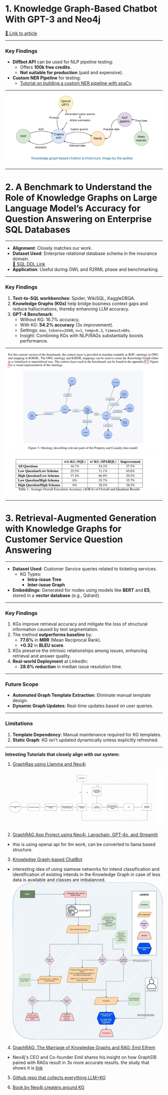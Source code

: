 # 1. **Knowledge Graph-Based Chatbot With GPT-3 and Neo4j**  
[🔗 Link to article](https://neo4j.com/blog/developer/knowledge-graph-based-chatbot-with-gpt-3-and-neo4j/)

---

### **Key Findings**
- **Diffbot API** can be used for NLP pipeline testing:
  - Offers **100k free credits**.
  - **Not suitable for production** (paid and expensive).
- **Custom NER Pipeline** for testing:
  - [Tutorial on building a custom NER pipeline with spaCy](https://blog.knowledgator.com/extract-any-named-entities-from-pdf-using-custom-spacy-pipeline-9fd0af2c3e13).

---

![System Architecture proposed by this article](image.png)

---

# 2. **A Benchmark to Understand the Role of Knowledge Graphs on Large Language Model’s Accuracy for Question Answering on Enterprise SQL Databases**

---

- **Alignment**: Closely matches our work.
- **Dataset Used**: Enterprise relational database schema in the insurance domain.  
  [🔗 SQL DDL Link](https://www.omg.org/cgi-bin/doc?dtc/13-04-15.ddl)
- **Application**: Useful during OWL and R2RML phase and benchmarking.

---

### **Key Findings**
1. **Text-to-SQL workbenches**: Spider, WikiSQL, KaggleDBQA.
2. **Knowledge Graphs (KGs)** help bridge business context gaps and reduce hallucinations, thereby enhancing LLM accuracy.
3. **GPT-4 Benchmark**:
   - Without KG: 16.7% accuracy.
   - With KG: **54.2% accuracy** (3x improvement).
   - Settings: `max_tokens=2048`, `n=1`, `temp=0.3`, `timeout=60s`.
   - Insight: Combining KGs with NLP/RAGs substantially boosts performance.

---

![Ontology describing relevant parts of the Property and Casualty data model](image-3.png)
![Results](image-4.png)

---

# 3. **Retrieval-Augmented Generation with Knowledge Graphs for Customer Service Question Answering**

---

- **Dataset Used**: Customer Service queries related to ticketing services.  
  - KG Types:
    - **Intra-issue Tree**
    - **Inter-issue Graph**  
- **Embeddings**: Generated for nodes using models like **BERT** and **E5**, stored in a **vector database** (e.g., Qdrant).

---

### **Key Findings**
1. KGs improve retrieval accuracy and mitigate the loss of structural information caused by text segmentation.
2. The method **outperforms baseline** by:
   - **77.6%** in **MRR** (Mean Reciprocal Rank).
   - **+0.32** in **BLEU score**.
3. KGs preserve the intrinsic relationships among issues, enhancing retrieval and answer quality.
4. **Real-world Deployment** at LinkedIn:
   - **28.6% reduction** in median issue resolution time.

---

### **Future Scope**
- **Automated Graph Template Extraction**: Eliminate manual template design.
- **Dynamic Graph Updates**: Real-time updates based on user queries.

---

### **Limitations**
1. **Template Dependency**: Manual maintenance required for KG templates.
2. **Static Graph**: KG isn't updated dynamically unless explicitly refreshed.

---





**Intresting Tutorials that closely align with our system:**
1. [GraphRag using Llamma and Neo4j](https://medium.com/@omotolaniosems/building-an-advanced-rag-chatbot-with-knowledge-graphs-using-llamaindex-neo4j-and-llama-3-1e3d3b07ede3)

 ![system arch](image-1.png)

2. [ GraphRAG App Project using Neo4j, Langchain, GPT-4o, and Streamlit ](https://www.youtube.com/watch?v=odtGLUPXqfs)
- this is using openai api for llm work, can be converted to llama based structure.

3. [Knowledge Graph-based ChatBot](https://medium.com/thecyphy/knowledge-graph-based-chatbot-5416a79d7f17)
- interesting idea of using siamese networks for intend classification and identification of existing intends in the Knowledge Graph in case of less data is available and classes are imbalanced.
![KG based chatbot arch ](image-2.png)

4. [GraphRAG: The Marriage of Knowledge Graphs and RAG: Emil Eifrem](https://youtu.be/knDDGYHnnSI?si=Z6FYP-GaOwb4MocX)
- Neo4j's CEO and Co-founder Emil shares his insight on how GraphDB paired with RAGs result in 3x more accurate results. the study that shows it is [link](https://arxiv.org/pdf/2311.07509)

5. [Github repo that collects everything LLM+KG](https://github.com/RManLuo/Awesome-LLM-KG)

6. [Book by Neo4j creaters around KG](https://go.neo4j.com/rs/710-RRC-335/images/developers-guide-how-to-build-knowledge-graph.pdf)

